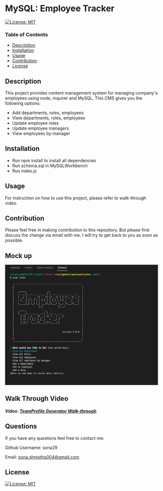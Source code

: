 # MySQL: Employee Tracker

[![License: MIT](https://img.shields.io/badge/License-MIT-yellow.svg)](https://opensource.org/licenses/MIT)

### Table of Contents

- [Description](#description)
- [Installation](#installation)
- [Usage](#usage)
- [Contribution](#contribution)
- [License](#license)

## Description

This project provides content management system for managing company's employees using node, inquirer and MySQL. This CMS gives you the following options:

- Add departments, roles, employees
- View departments, roles, employees
- Update employee roles
- Update employee managers
- View employees by manager

## Installation

- Run npm install to install all dependencies
- Run schema.sql in MySQLWorkbench
- Run index.js

## Usage

For instruction on how to use this project, please refer to walk-through video.

## Contribution

Please feel free in making contribution to this repository. But please first discuss the change via email with me. I will try to get back to you as soon as possible.

## Mock up

![alt text](images/emp.PNG)

## Walk Through Video

##### Video: [TeamProfile Generator Walk-through](https://drive.google.com/file/d/1vY416ZOJ_jlS4nKX5o9N84cZ1rIIUCEE/view)

## Questions

If you have any questions feel free to contact me:

Github Username: sona29

Email: sona.shrestha004@gmail.com

## License

[![License: MIT](https://img.shields.io/badge/License-MIT-yellow.svg)](https://opensource.org/licenses/MIT)
